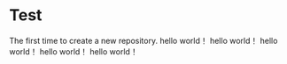 # Test
The first time to create a new repository.
hello world！
hello world！
hello world！
hello world！
hello world！
